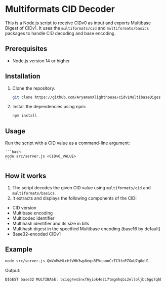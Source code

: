 # Multiformats CID Decoder

This is a Node.js script to receive CIDv0 as input and exports Multibase Digest of CIDv1. It uses the `multiformats/cid` and `multiformats/basics` packages to handle CID decoding and base encoding.

## Prerequisites

- Node.js version 14 or higher

## Installation

1. Clone the repository.
    ```bash
    git clone https://github.com/AryamanXlighthouse/cidv1MultibaseDigest.git
    ```
2. Install the dependencies using npm:

    ```bash
    npm install
    ```

## Usage
Run the script with a CID value as a command-line argument:

    ```bash
    node src/server.js <CIDv0_VALUE>
    ```

## How it works
1. The script decodes the given CID value using `multiformats/cid` and `multiformats/basics`.
2. It extracts and displays the following components of the CID:
* CID version
* Multibase encoding
* Multicodec identifier
* Multihash identifier and its size in bits
* Multihash digest in the specified Multibase encoding (base16 by default)
* Base32-encoded CIDv1

## Example

```bash
node src/server.js QmVmMwMLcHfVHh3wp8eqsBEVcpooCzTC3foPZGoU7g8qU1
```

Output:

```bash
DIGEST base32 MULTIBASE: bciqg4vs5nxf6yiok4e2i7tmgmhqbi2elloljbc6gq7qhbbeufn47lzq```

